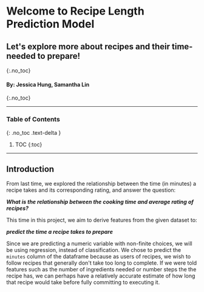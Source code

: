 # Welcome to Recipe Length Prediction Model
## Let's explore more about recipes and their time-needed to prepare!
{:.no_toc}

#### By: Jessica Hung, Samantha Lin
{:.no_toc}


---
### Table of Contents
{: .no_toc .text-delta }

1. TOC
{:toc}
---

## **Introduction**
From last time, we explored the relationship between the time (in minutes) a recipe takes and its corresponding rating, and answer the question:

***What is the relationship between the cooking time and average rating of recipes?***

This time in this project, we aim to derive features from the given dataset to:

***predict the time a recipe takes to prepare*** 

Since we are predicting a numeric variable with non-finite choices, we will be using regression, instead of classification. We chose to predict the `minutes` column of the dataframe because as users of recipes, we wish to follow recipes that generally don't take too long to complete. If we were told features such as the number of ingredients needed or number steps the the recipe has, we can perhaps have a relatively accurate estimate of how long that recipe would take before fully committing to executing it.